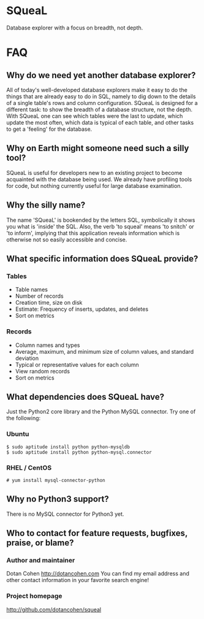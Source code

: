 SQueaL
======

Database explorer with a focus on breadth, not depth.



FAQ
===

Why do we need yet another database explorer?
---------------------------------------------

All of today's well-developed database explorers make it easy to do the things that are already easy to do in SQL, namely to dig down to the details of a single table's rows and column configuration. SQueaL is designed for a different task: to show the breadth of a database structure, not the depth. With SQueaL one can see which tables were the last to update, which update the most often, which data is typical of each table, and other tasks to get a 'feeling' for the database.



Why on Earth might someone need such a silly tool?
--------------------------------------------------

SQueaL is useful for developers new to an existing project to become acquainted with the database being used. We already have profiling tools for code, but nothing currently useful for large database examination.



Why the silly name?
-------------------

The name 'SQueaL' is bookended by the letters SQL, symbolically it shows you what is 'inside' the SQL. Also, the verb 'to squeal' means 'to snitch' or 'to inform', implying that this application reveals information which is otherwise not so easily accessible and concise.



What specific information does SQueaL provide?
----------------------------------------------

### Tables

* Table names
* Number of records
* Creation time, size on disk
* Estimate: Frequency of inserts, updates, and deletes
* Sort on metrics

### Records

* Column names and types
* Average, maximum, and minimum size of column values, and standard deviation
* Typical or representative values for each column
* View random records
* Sort on metrics



What dependencies does SQueaL have?
-----------------------------------

Just the Python2 core library and the Python MySQL connector. Try one of the following:

### Ubuntu

    $ sudo aptitude install python python-mysqldb
    $ sudo aptitude install python python-mysql.connector

### RHEL / CentOS

	# yum install mysql-connector-python



Why no Python3 support?
-----------------------

There is no MySQL connector for Python3 yet.



Who to contact for feature requests, bugfixes, praise, or blame?
----------------------------------------------------------------

### Author and maintainer

Dotan Cohen
http://dotancohen.com
You can find my email address and other contact information in your favorite search engine!

### Project homepage

http://github.com/dotancohen/squeal
